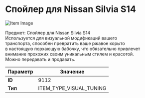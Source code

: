 # Спойлер для Nissan Silvia S14

![Item Image](../img/9112.webp?raw=true)

Предмет: Спойлер для Nissan Silvia S14<br>Используется для визуальной модификаций вашего<br>транспорта, способен превратить ваше ржавое корыто<br>в настоящую порхающую бабочку, что обязательно привлечет<br>внимание прохожих своим уникальным стилем и красотой.<br>Можно передавать и продавать.


| Параметр | Значение |
|----------|----------|
| **ID** | 9112 |
| **Тип** | ITEM_TYPE_VISUAL_TUNING |

